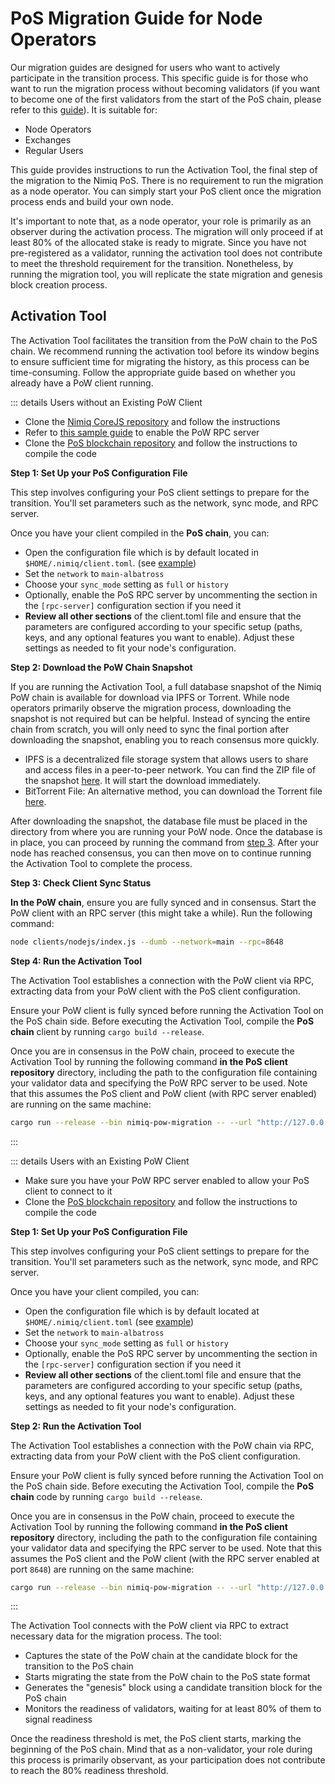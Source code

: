 # PoS Migration Guide for Node Operators

Our migration guides are designed for users who want to actively participate in the transition process. This specific guide is for those who want to run the migration process without becoming validators (if you want to become one of the first validators from the start of the PoS chain, please refer to this [guide](validator-registration)). It is suitable for:

- Node Operators
- Exchanges
- Regular Users

This guide provides instructions to run the Activation Tool, the final step of the migration to the Nimiq PoS. There is no requirement to run the migration as a node operator. You can simply start your PoS client once the migration process ends and build your own node.

It's important to note that, as a node operator, your role is primarily as an observer during the activation process. The migration will only proceed if at least 80% of the allocated stake is ready to migrate. Since you have not pre-registered as a validator, running the activation tool does not contribute to meet the threshold requirement for the transition. Nonetheless, by running the migration tool, you will replicate the state migration and genesis block creation process.

## Activation Tool

The Activation Tool facilitates the transition from the PoW chain to the PoS chain. We recommend running the activation tool before its window begins to ensure sufficient time for migrating the history, as this process can be time-consuming. Follow the appropriate guide based on whether you already have a PoW client running.

::: details Users without an Existing PoW Client

- Clone the [Nimiq CoreJS repository](https://github.com/nimiq/core-js?tab=readme-ov-file#quickstart) and follow the instructions
- Refer to [this sample guide](https://github.com/nimiq/core-js/blob/master/clients/nodejs/sample.conf) to enable the PoW RPC server
- Clone the [PoS blockchain repository](https://github.com/nimiq/core-rs-albatross?tab=readme-ov-file#installation) and follow the instructions to compile the code

**Step 1: Set Up your PoS Configuration File**

This step involves configuring your PoS client settings to prepare for the transition. You'll set parameters such as the network, sync mode, and RPC server.

Once you have your client compiled in the **PoS chain**, you can:

- Open the configuration file which is by default located in `$HOME/.nimiq/client.toml`. (see [example](https://github.com/nimiq/core-rs-albatross/blob/albatross/lib/src/config/config_file/client.example.toml))
- Set the `network` to `main-albatross`
- Choose your `sync_mode` setting as `full` or `history`
- Optionally, enable the PoS RPC server by uncommenting the section in the `[rpc-server]` configuration section if you need it
- **Review all other sections** of the client.toml file and ensure that the parameters are configured according to your specific setup (paths, keys, and any optional features you want to enable). Adjust these settings as needed to fit your node's configuration.

**Step 2: Download the PoW Chain Snapshot**

 If you are running the Activation Tool, a full database snapshot of the Nimiq PoW chain is available for download via IPFS or Torrent. While node operators primarily observe the migration process, downloading the snapshot is not required but can be helpful. Instead of syncing the entire chain from scratch, you will only need to sync the final portion after downloading the snapshot, enabling you to reach consensus more quickly.

- IPFS is a decentralized file storage system that allows users to share and access files in a peer-to-peer network. You can find the ZIP file of the snapshot [here](https://ipfs.nimiq.io/ipfs/QmRKvFVpTdXagvgZG5cF9qdz13x9DkZhUvwXAS5YMaqTfu?filename=pow-main-full-consensus.zip). It will start the download immediately.
- BitTorrent File: An alternative method, you can download the Torrent file [here](https://repo.nimiq.com/torrents/nimiq-pow-main-full-consensus.torrent).

After downloading the snapshot, the database file must be placed in the directory from where you are running your PoW node. Once the database is in place, you can proceed by running the command from [step 3](#step-3-run-the-activation-tool). After your node has reached consensus, you can then move on to continue running the Activation Tool to complete the process.

**Step 3: Check Client Sync Status**

**In the PoW chain**, ensure you are fully synced and in consensus. Start the PoW client with an RPC server (this might take a while). Run the following command:

```bash
node clients/nodejs/index.js --dumb --network=main --rpc=8648
```

**Step 4: Run the Activation Tool**

The Activation Tool establishes a connection with the PoW client via RPC, extracting data from your PoW client with the PoS client configuration.

Ensure your PoW client is fully synced before running the Activation Tool on the PoS chain side. Before executing the Activation Tool, compile the **PoS chain** client by running `cargo build --release`.

Once you are in consensus in the PoW chain, proceed to execute the Activation Tool by running the following command **in the PoS client repository** directory, including the path to the configuration file containing your validator data and specifying the PoW RPC server to be used. Note that this assumes the PoS client and PoW client (with RPC server enabled) are running on the same machine:

```bash
cargo run --release --bin nimiq-pow-migration -- --url "http://127.0.0.1:8648" --config client.toml
```

:::

::: details Users with an Existing PoW Client

- Make sure you have your PoW RPC server enabled to allow your PoS client to connect to it
- Clone the [PoS blockchain repository](https://github.com/nimiq/core-rs-albatross?tab=readme-ov-file#installation) and follow the instructions to compile the code

**Step 1: Set Up your PoS Configuration File**

This step involves configuring your PoS client settings to prepare for the transition. You'll set parameters such as the network, sync mode, and RPC server.

Once you have your client compiled, you can:

- Open the configuration file which is by default located at `$HOME/.nimiq/client.toml` (see [example](https://github.com/nimiq/core-rs-albatross/blob/albatross/lib/src/config/config_file/client.example.toml))
- Set the `network` to `main-albatross`
- Choose your `sync_mode` setting as `full` or `history`
- Optionally, enable the PoS RPC server by uncommenting the section in the `[rpc-server]` configuration section if you need it
- **Review all other sections** of the client.toml file and ensure that the parameters are configured according to your specific setup (paths, keys, and any optional features you want to enable). Adjust these settings as needed to fit your node's configuration.

**Step 2: Run the Activation Tool**

The Activation Tool establishes a connection with the PoW chain via RPC, extracting data from your PoW client with the PoS client configuration.

Ensure your PoW client is fully synced before running the Activation Tool on the PoS chain side. Before executing the Activation Tool, compile the **PoS chain** code by running `cargo build --release`.

Once you are in consensus in the PoW chain, proceed to execute the Activation Tool by running the following command **in the PoS client repository** directory, including the path to the configuration file containing your validator data and specifying the RPC server to be used. Note that this assumes the PoS client and the PoW client (with the RPC server enabled at port `8648`) are running on the same machine:

```bash
cargo run --release --bin nimiq-pow-migration -- --url "http://127.0.0.1:8648" --config client.toml
```

:::

The Activation Tool connects with the PoW client via RPC to extract necessary data for the migration process. The tool:

- Captures the state of the PoW chain at the candidate block for the transition to the PoS chain
- Starts migrating the state from the PoW chain to the PoS state format
- Generates the "genesis" block using a candidate transition block for the PoS chain
- Monitors the readiness of validators, waiting for at least 80% of them to signal readiness

Once the readiness threshold is met, the PoS client starts, marking the beginning of the PoS chain. Mind that as a non-validator, your role during this process is primarily observant, as your participation does not contribute to reach the 80% readiness threshold.
